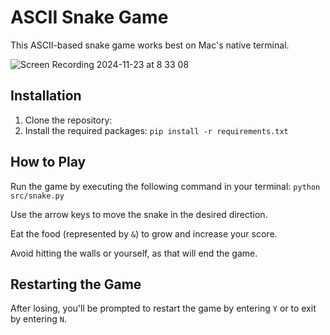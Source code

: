 # ASCII Snake Game

This ASCII-based snake game works best on Mac's native terminal.

![Screen Recording 2024-11-23 at 8 33 08](https://github.com/user-attachments/assets/e559c2bd-cd00-426f-8dce-756759ff772b)

## Installation
1. Clone the repository:
2. Install the required packages: `pip install -r requirements.txt`

## How to Play

Run the game by executing the following command in your terminal:  `python src/snake.py`

Use the arrow keys to move the snake in the desired direction.

Eat the food (represented by `&`) to grow and increase your score.

Avoid hitting the walls or yourself, as that will end the game.

## Restarting the Game

After losing, you'll be prompted to restart the game by entering `Y` or to exit by entering `N`.
